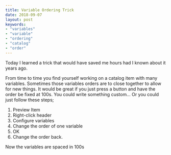 ```yaml
---
title: Variable Ordering Trick
date: 2018-09-07
layout: post
keywords:
- "variables"
- "variable"
- "ordering"
- "catalog"
- "order"
---
```

Today I learned a trick that would have saved me hours had I known about it years ago.  

<!--more-->

From time to time you find yourself working on a catalog item with many variables.  Sometimes those variables orders are to close together to allow for new things.  It would be great if you just press a button and have the order be fixed at 100s.  You could write something custom... Or you could just follow these steps;

1. Preview Item
1. Right-click header
1. Configure variables
1. Change the order of one variable
1. OK
1. Change the order back.

Now the variables are spaced in 100s